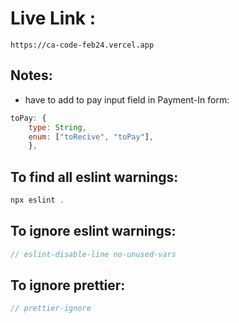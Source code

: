 # Live Link :

```
https://ca-code-feb24.vercel.app
```

## Notes:

- have to add to pay input field in Payment-In form:

```javascript
toPay: {
    type: String,
    enum: ["toRecive", "toPay"],
    },
```

## To find all eslint warnings:

```javascript
npx eslint .
```

## To ignore eslint warnings:

```javascript
// eslint-disable-line no-unused-vars
```

## To ignore prettier:

```javascript
// prettier-ignore
```
